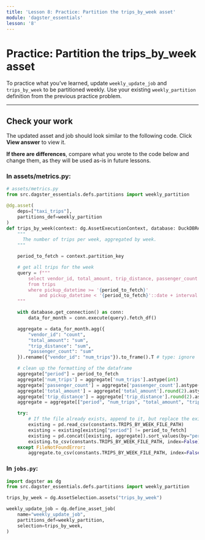 ```yaml
---
title: 'Lesson 8: Practice: Partition the trips_by_week asset'
module: 'dagster_essentials'
lesson: '8'
---
```


# Practice: Partition the trips_by_week asset

To practice what you’ve learned, update `weekly_update_job` and `trips_by_week` to be partitioned weekly. Use your existing `weekly_partition` definition from the previous practice problem.

---

## Check your work

The updated asset and job should look similar to the following code. Click **View answer** to view it.

**If there are differences**, compare what you wrote to the code below and change them, as they will be used as-is in future lessons.

### In assets/metrics.py:

```python {% obfuscated="true" %}
# assets/metrics.py
from src.dagster_essentials.defs.partitions import weekly_partition

@dg.asset(
    deps=["taxi_trips"],
    partitions_def=weekly_partition
)
def trips_by_week(context: dg.AssetExecutionContext, database: DuckDBResource) -> None:
    """
      The number of trips per week, aggregated by week.
    """

    period_to_fetch = context.partition_key

    # get all trips for the week
    query = f"""
        select vendor_id, total_amount, trip_distance, passenger_count
        from trips
        where pickup_datetime >= '{period_to_fetch}'
            and pickup_datetime < '{period_to_fetch}'::date + interval '1 week'
    """

    with database.get_connection() as conn:
        data_for_month = conn.execute(query).fetch_df()

    aggregate = data_for_month.agg({
        "vendor_id": "count",
        "total_amount": "sum",
        "trip_distance": "sum",
        "passenger_count": "sum"
    }).rename({"vendor_id": "num_trips"}).to_frame().T # type: ignore

    # clean up the formatting of the dataframe
    aggregate["period"] = period_to_fetch
    aggregate['num_trips'] = aggregate['num_trips'].astype(int)
    aggregate['passenger_count'] = aggregate['passenger_count'].astype(int)
    aggregate['total_amount'] = aggregate['total_amount'].round(2).astype(float)
    aggregate['trip_distance'] = aggregate['trip_distance'].round(2).astype(float)
    aggregate = aggregate[["period", "num_trips", "total_amount", "trip_distance", "passenger_count"]]

    try:
        # If the file already exists, append to it, but replace the existing month's data
        existing = pd.read_csv(constants.TRIPS_BY_WEEK_FILE_PATH)
        existing = existing[existing["period"] != period_to_fetch]
        existing = pd.concat([existing, aggregate]).sort_values(by="period")
        existing.to_csv(constants.TRIPS_BY_WEEK_FILE_PATH, index=False)
    except FileNotFoundError:
        aggregate.to_csv(constants.TRIPS_BY_WEEK_FILE_PATH, index=False)
```

### In `jobs.py`:

```python {% obfuscated="true" %}
import dagster as dg
from src.dagster_essentials.defs.partitions import weekly_partition

trips_by_week = dg.AssetSelection.assets("trips_by_week")

weekly_update_job = dg.define_asset_job(
    name="weekly_update_job",
    partitions_def=weekly_partition,
    selection=trips_by_week,
)
```
